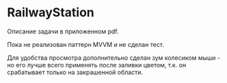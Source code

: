 # RailwayStation
Описание задачи в приложенном pdf.

Пока не реализован паттерн MVVM и не сделан тест. 

Для удобства просмотра дополнительно сделан зум колесиком мыши - 
но его лучше всего применять после заливки цветом, т.к. он срабатывает только на закрашенной области.
